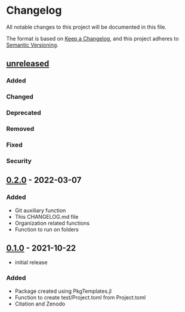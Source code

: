 # Changelog

All notable changes to this project will be documented in this file.

The format is based on [Keep a Changelog],
and this project adheres to [Semantic Versioning].

## [unreleased]

### Added

### Changed

### Deprecated

### Removed

### Fixed

### Security

## [0.2.0] - 2022-03-07

### Added

- Git auxiliary function
- This CHANGELOG.md file
- Organization related functions
- Function to run on folders

## [0.1.0] - 2021-10-22

- initial release

### Added

- Package created using PkgTemplates.jl
- Function to create test/Project.toml from Project.toml
- Citation and Zenodo

<!-- Links -->
[keep a changelog]: https://keepachangelog.com/en/1.0.0/
[semantic versioning]: https://semver.org/spec/v2.0.0.html

<!-- Versions -->
[unreleased]: https://github.com/abelsiqueira/Emporium.jl/compare/v0.2.0...HEAD
[0.2.0]: https://github.com/abelsiqueira/Emporium.jl/compare/v0.1.0..v0.2.0
[0.1.0]: https://github.com/abelsiqueira/Emporium.jl/releases/tag/v0.1.0
